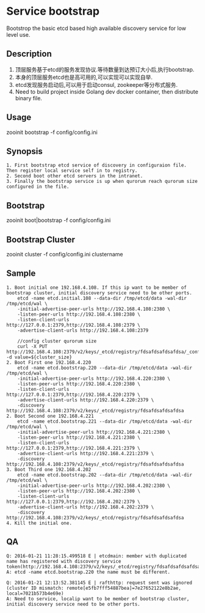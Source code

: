 # Service bootstrap

Bootstrop the basic etcd based high available discovery service for low level use.

## Description

1. 顶层服务基于etcd的服务发现协议.等待数量到达预订大小后,执行bootstrap.
2. 本身的顶层服务etcd也是高可用的,可以实现可以实现自举.
3. etcd发现服务启动后,可以用于启动consul, zookeeper等分布式服务.
4. Need to build project inside Golang dev docker container, then distribute binary file.


## Usage

zooinit bootstrap -f config/config.ini


## Synopsis

    1. First bootstrap etcd service of discovery in configuraion file. Then register local service self in to registry.
    2. Second boot other etcd servers in the intranet.
    3. Finally the bootstrap service is up when qurorum reach qurorum size configured in the file.

## Bootstrap

zooinit boot|bootstrap -f config/config.ini


## Bootstrap Cluster

zooinit cluster -f config/config.ini clustername

## Sample

    1. Boot initial one 192.168.4.108. If this ip want to be member of bootstrap cluster, initial discovery service need to be other ports.
        etcd -name etcd.initial.108 --data-dir /tmp/etcd/data -wal-dir /tmp/etcd/wal \
        -initial-advertise-peer-urls http://192.168.4.108:2380 \
        -listen-peer-urls http://192.168.4.108:2380 \
        -listen-client-urls http://127.0.0.1:2379,http://192.168.4.108:2379 \
        -advertise-client-urls http://192.168.4.108:2379

        //config cluster qurorum size
        curl -X PUT http://192.168.4.108:2379/v2/keys/_etcd/registry/fdsafdsafdsafdsa/_config/size -d value=${cluster_size}
    2. Boot First one 192.168.4.220
        etcd -name etcd.bootstrap.220 --data-dir /tmp/etcd/data -wal-dir /tmp/etcd/wal \
        -initial-advertise-peer-urls http://192.168.4.220:2380 \
        -listen-peer-urls http://192.168.4.220:2380 \
        -listen-client-urls http://127.0.0.1:2379,http://192.168.4.220:2379 \
        -advertise-client-urls http://192.168.4.220:2379 \
        -discovery http://192.168.4.108:2379/v2/keys/_etcd/registry/fdsafdsafdsafdsa
    2. Boot Second one 192.168.4.221
        etcd -name etcd.bootstrap.221 --data-dir /tmp/etcd/data -wal-dir /tmp/etcd/wal \
        -initial-advertise-peer-urls http://192.168.4.221:2380 \
        -listen-peer-urls http://192.168.4.221:2380 \
        -listen-client-urls http://127.0.0.1:2379,http://192.168.4.221:2379 \
        -advertise-client-urls http://192.168.4.221:2379 \
        -discovery http://192.168.4.108:2379/v2/keys/_etcd/registry/fdsafdsafdsafdsa
    3. Boot Third one 192.168.4.202
        etcd -name etcd.bootstrap.202 --data-dir /tmp/etcd/data -wal-dir /tmp/etcd/wal \
        -initial-advertise-peer-urls http://192.168.4.202:2380 \
        -listen-peer-urls http://192.168.4.202:2380 \
        -listen-client-urls http://127.0.0.1:2379,http://192.168.4.202:2379 \
        -advertise-client-urls http://192.168.4.202:2379 \
        -discovery http://192.168.4.108:2379/v2/keys/_etcd/registry/fdsafdsafdsafdsa
    4. Kill the initial one.


## QA
    Q: 2016-01-21 11:28:15.499518 E | etcdmain: member with duplicated name has registered with discovery service token(http://192.168.4.108:2379/v2/keys/_etcd/registry/fdsafdsafdsafdsa).
    A: etcd -name etcd.bootstrap.220 the name must be different.

    Q: 2016-01-21 12:13:52.381145 E | rafthttp: request sent was ignored (cluster ID mismatch: remote[e5fb7fff54887bea]=7e27652122e8b2ae, local=7021b573b4e69e)
    A: Need to service, localip want to be member of bootstrap cluster, initial discovery service need to be other ports.